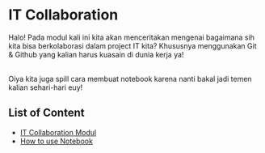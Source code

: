 # IT Collaboration

Halo! Pada modul kali ini kita akan menceritakan mengenai bagaimana sih kita bisa berkolaborasi dalam project IT kita? Khususnya menggunakan Git & Github yang kalian harus kuasain di dunia kerja ya!

<br>
Oiya kita juga spill cara membuat notebook karena nanti bakal jadi temen kalian sehari-hari euy!

## List of Content
- [IT Collaboration Modul](<IT Collaboration (Notebook, Git, & Github).md>)
- [How to use Notebook](<Using Notebook for Data.md>)